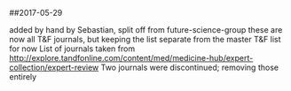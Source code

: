 ##2017-05-29

added by hand by Sebastian, split off from future-science-group
these are now all T&F journals, but keeping the list separate from the master T&F list for now
List of journals taken from http://explore.tandfonline.com/content/med/medicine-hub/expert-collection/expert-review
Two journals were discontinued; removing those entirely
